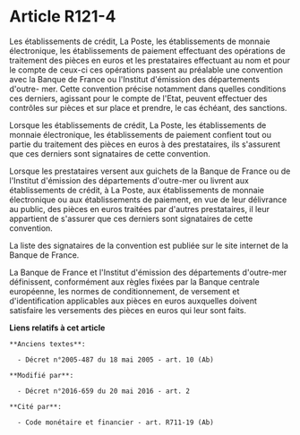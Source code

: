 # Article R121-4

Les établissements de crédit, La Poste, les établissements de monnaie électronique, les établissements de paiement effectuant
des opérations de traitement des pièces en euros et les prestataires effectuant au nom et pour le compte de ceux-ci ces
opérations passent au préalable une convention avec la Banque de France ou l'Institut d'émission des départements d'outre-
mer. Cette convention précise notamment dans quelles conditions ces derniers, agissant pour le compte de l'Etat, peuvent
effectuer des contrôles sur pièces et sur place et prendre, le cas échéant, des sanctions. 

Lorsque les établissements de crédit, La Poste, les établissements de monnaie électronique, les établissements de paiement
confient tout ou partie du traitement des pièces en euros à des prestataires, ils s'assurent que ces derniers sont
signataires de cette convention. 

Lorsque les prestataires versent aux guichets de la Banque de France ou de l'Institut d'émission des départements d'outre-mer
ou livrent aux établissements de crédit, à La Poste, aux établissements de monnaie électronique ou aux établissements de
paiement, en vue de leur délivrance au public, des pièces en euros traitées par d'autres prestataires, il leur appartient de
s'assurer que ces derniers sont signataires de cette convention. 

La liste des signataires de la convention est publiée sur le site internet de la Banque de France. 

La Banque de France et l'Institut d'émission des départements d'outre-mer définissent, conformément aux règles fixées par la
Banque centrale européenne, les normes de conditionnement, de versement et d'identification applicables aux pièces en euros
auxquelles doivent satisfaire les versements des pièces en euros qui leur sont faits.

**Liens relatifs à cet article**

	**Anciens textes**:

	  - Décret n°2005-487 du 18 mai 2005 - art. 10 (Ab)

	**Modifié par**:

	  - Décret n°2016-659 du 20 mai 2016 - art. 2

	**Cité par**:

	  - Code monétaire et financier - art. R711-19 (Ab)
